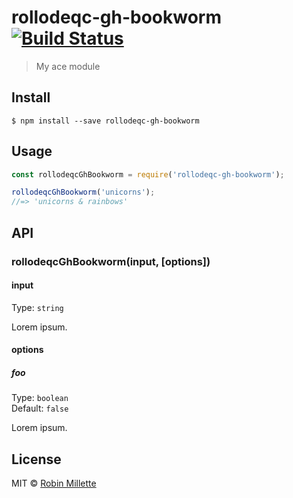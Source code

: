 # rollodeqc-gh-bookworm [![Build Status](https://travis-ci.org/millette/rollodeqc-gh-bookworm.svg?branch=master)](https://travis-ci.org/millette/rollodeqc-gh-bookworm)

> My ace module


## Install

```
$ npm install --save rollodeqc-gh-bookworm
```


## Usage

```js
const rollodeqcGhBookworm = require('rollodeqc-gh-bookworm');

rollodeqcGhBookworm('unicorns');
//=> 'unicorns & rainbows'
```


## API

### rollodeqcGhBookworm(input, [options])

#### input

Type: `string`

Lorem ipsum.

#### options

##### foo

Type: `boolean`<br>
Default: `false`

Lorem ipsum.


## License

MIT © [Robin Millette](http://robin.millette.info)
